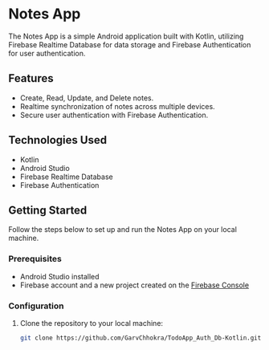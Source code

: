 # Notes App

The Notes App is a simple Android application built with Kotlin, utilizing Firebase Realtime Database for data storage and Firebase Authentication for user authentication.

## Features

- Create, Read, Update, and Delete notes.
- Realtime synchronization of notes across multiple devices.
- Secure user authentication with Firebase Authentication.

## Technologies Used

- Kotlin
- Android Studio
- Firebase Realtime Database
- Firebase Authentication

## Getting Started

Follow the steps below to set up and run the Notes App on your local machine.

### Prerequisites

- Android Studio installed
- Firebase account and a new project created on the [Firebase Console](https://console.firebase.google.com/)

### Configuration

1. Clone the repository to your local machine:

   ```bash
   git clone https://github.com/GarvChhokra/TodoApp_Auth_Db-Kotlin.git
